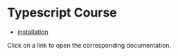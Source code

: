 
# Typescript Course

- [installation](typescript/installation.md)

Click on a link to open the corresponding documentation.
